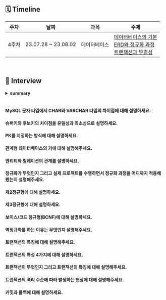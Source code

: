 ## 🗓 Timeline

| 주차  | 날짜                | 과목         | 주제                                                                                                                                                        |
| ----- | ------------------- | ------------ | ----------------------------------------------------------------------------------------------------------------------------------------------------------- |
| 4주차 | 23.07.28 ~ 23.08.02 | 데이터베이스 | [데이터베이스의 기본](./1.%20데이터베이스의%20기본)<br>[ERD와 정규화 과정](./2.%20ERD와%20정규화%20과정)<br>[트랜잭션과 무결성](./3.%20트랜잭션과%20무결성) |

<br>
    
## 📝 Interview

<details>
<summary><b>summary</b></summary>
<div markdown="1">

- [질문을 적어주세요. 1](#질문을-적어주세요1)
- [질문을 적어주세요. 2](#질문을-적어주세요2)
- [질문을 적어주세요. 3](#질문을-적어주세요3)

</div>
</details>

<br>

#### MySQL 문자 타입에서 CHAR와 VARCHAR 타입의 차이점에 대해 설명하세요.

#### 슈퍼키와 후보키의 차이점을 유일성과 최소성으로 설명하세요.

#### PK를 지정하는 방식에 대해 설명하세요.

#### 관계형 데이터베이스의 키에 대해 설명해주세요.

#### 엔티티와 릴레이션의 관계를 설명하세요.

#### 정규화가 무엇인지 그리고 실제 프로젝트를 수행하면서 정규화 과정을 어디까지 적용해 봤는지 설명해주세요.

#### 제2정규형에 대해 설명하세요.

#### 제3정규형에 대해 설명하세요.

#### 보이스/코드 정규형(BCNF)에 대해 설명하세요.

#### 역정규화를 하는 이유는 무엇인지 설명해주세요.

#### 트랜잭션의 특징에 대해 설명해주세요.

#### 트랜잭션의 특성 4가지에 대해 설명하세요.

#### 트랜잭션이 무엇인지 그리고 트랜잭션의 특징에 대해 설명해주세요.

#### 트랜잭션의 격리 수준에 따라 발생하는 현상에 대해 설명해주세요.

#### 커밋과 롤백에 대해 설명하세요.
